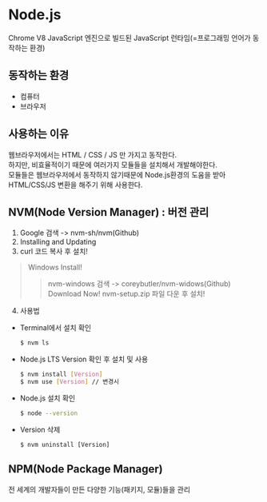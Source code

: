 # Node.js

Chrome V8 JavaScript 엔진으로 빌드된 JavaScript 런타임(=프로그래밍 언어가 동작하는 환경)

## 동작하는 환경
- 컴퓨터
- 브라우저

## 사용하는 이유
웹브라우저에서는 HTML / CSS / JS 만 가지고 동작한다.  
하지만, 비효율적이기 때문에 여러가지 모듈들을 설치해서 개발해야한다.  
모듈들은 웹브라우저에서 동작하지 않기때문에 Node.js환경의 도움을 받아  
HTML/CSS/JS 변환을 해주기 위해 사용한다.

## NVM(Node Version Manager) : 버전 관리
1. Google 검색 -> nvm-sh/nvm(Github)
2. Installing and Updating
3. curl 코드 복사 후 설치!
> Windows Install!
>  > nvm-windows 검색 -> coreybutler/nvm-widows(Github)
>  > Download Now!
>  > nvm-setup.zip 파일 다운 후 설치!
4. 사용법
  - Terminal에서 설치 확인 
    ```bash
    $ nvm ls
    ```
  - Node.js LTS Version 확인 후 설치 및 사용
    ```bash
    $ nvm install [Version]
    $ nvm use [Version] // 변경시
    ```
  - Node.js 설치 확인
    ```bash
    $ node --version
    ```
  - Version 삭제
    ```
    $ nvm uninstall [Version]
    ```
    
## NPM(Node Package Manager)

전 세계의 개발자들이 만든 다양한 기능(패키지, 모듈)들을 관리

